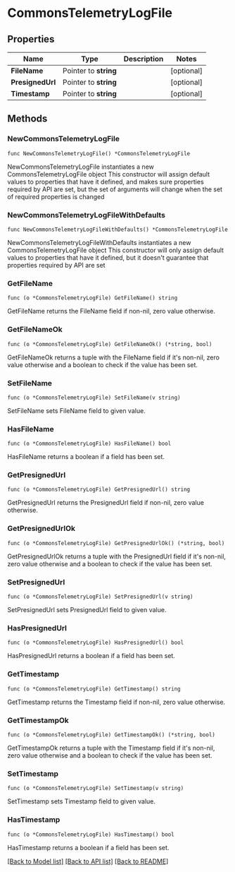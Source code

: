 # CommonsTelemetryLogFile

## Properties

Name | Type | Description | Notes
------------ | ------------- | ------------- | -------------
**FileName** | Pointer to **string** |  | [optional] 
**PresignedUrl** | Pointer to **string** |  | [optional] 
**Timestamp** | Pointer to **string** |  | [optional] 

## Methods

### NewCommonsTelemetryLogFile

`func NewCommonsTelemetryLogFile() *CommonsTelemetryLogFile`

NewCommonsTelemetryLogFile instantiates a new CommonsTelemetryLogFile object
This constructor will assign default values to properties that have it defined,
and makes sure properties required by API are set, but the set of arguments
will change when the set of required properties is changed

### NewCommonsTelemetryLogFileWithDefaults

`func NewCommonsTelemetryLogFileWithDefaults() *CommonsTelemetryLogFile`

NewCommonsTelemetryLogFileWithDefaults instantiates a new CommonsTelemetryLogFile object
This constructor will only assign default values to properties that have it defined,
but it doesn't guarantee that properties required by API are set

### GetFileName

`func (o *CommonsTelemetryLogFile) GetFileName() string`

GetFileName returns the FileName field if non-nil, zero value otherwise.

### GetFileNameOk

`func (o *CommonsTelemetryLogFile) GetFileNameOk() (*string, bool)`

GetFileNameOk returns a tuple with the FileName field if it's non-nil, zero value otherwise
and a boolean to check if the value has been set.

### SetFileName

`func (o *CommonsTelemetryLogFile) SetFileName(v string)`

SetFileName sets FileName field to given value.

### HasFileName

`func (o *CommonsTelemetryLogFile) HasFileName() bool`

HasFileName returns a boolean if a field has been set.

### GetPresignedUrl

`func (o *CommonsTelemetryLogFile) GetPresignedUrl() string`

GetPresignedUrl returns the PresignedUrl field if non-nil, zero value otherwise.

### GetPresignedUrlOk

`func (o *CommonsTelemetryLogFile) GetPresignedUrlOk() (*string, bool)`

GetPresignedUrlOk returns a tuple with the PresignedUrl field if it's non-nil, zero value otherwise
and a boolean to check if the value has been set.

### SetPresignedUrl

`func (o *CommonsTelemetryLogFile) SetPresignedUrl(v string)`

SetPresignedUrl sets PresignedUrl field to given value.

### HasPresignedUrl

`func (o *CommonsTelemetryLogFile) HasPresignedUrl() bool`

HasPresignedUrl returns a boolean if a field has been set.

### GetTimestamp

`func (o *CommonsTelemetryLogFile) GetTimestamp() string`

GetTimestamp returns the Timestamp field if non-nil, zero value otherwise.

### GetTimestampOk

`func (o *CommonsTelemetryLogFile) GetTimestampOk() (*string, bool)`

GetTimestampOk returns a tuple with the Timestamp field if it's non-nil, zero value otherwise
and a boolean to check if the value has been set.

### SetTimestamp

`func (o *CommonsTelemetryLogFile) SetTimestamp(v string)`

SetTimestamp sets Timestamp field to given value.

### HasTimestamp

`func (o *CommonsTelemetryLogFile) HasTimestamp() bool`

HasTimestamp returns a boolean if a field has been set.


[[Back to Model list]](../README.md#documentation-for-models) [[Back to API list]](../README.md#documentation-for-api-endpoints) [[Back to README]](../README.md)


